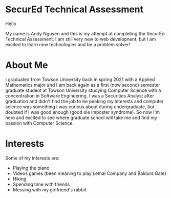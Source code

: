 # SecurEd Technical Assessment

Hello

My name is Andy Nguyen and this is my attempt at completing the SecurEd Technical Assessment. I am still very new to web developnent, but I am excited to learn new technologies and be a problem solver!

# About Me
I graduated from Towson University back in spring 2021 with a Applied Mathematics major and I am back again as a first (now second) semester graduate student at Towson University studying Computer Science with a concentration in Software Engineering. I was a Securities Analyst after graduation and didn't find the job to be peaking my interests and computer science was something I was curious about during undergraduate, but doubted if I was good enough (good ole imposter syndrome). So now I'm here and excited to see where graduate school will take me and find my passion with Computer Science.

# Interests
Some of my interests are:
+ Playing the piano 
+ Videos games (been meaning to play Lethal Company and Baldurs Gate) 
+ Hiking 
+ Spending time with friends
+ Messing with my girlfriend's rabbit 
